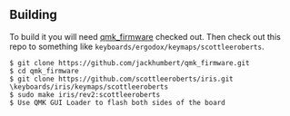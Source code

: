 ## Building

To build it you will need [qmk_firmware][qmk] checked out. Then check
out this repo to something like `keyboards/ergodox/keymaps/scottleeroberts`.

 [qmk]: https://github.com/jackhumbert/qmk_firmware

```
$ git clone https://github.com/jackhumbert/qmk_firmware.git
$ cd qmk_firmware
$ git clone https://github.com/scottleeroberts/iris.git \keyboards/iris/keymaps/scottleeroberts
$ sudo make iris/rev2:scottleeroberts
$ Use QMK GUI Loader to flash both sides of the board
